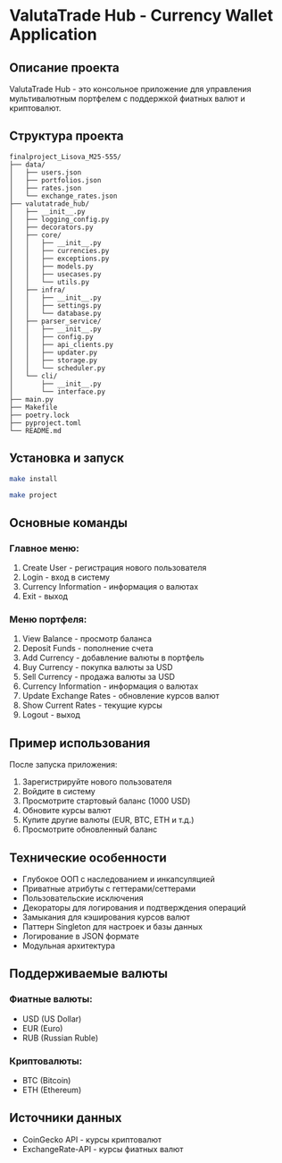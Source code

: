 # ValutaTrade Hub - Currency Wallet Application

## Описание проекта
ValutaTrade Hub - это консольное приложение для управления мультивалютным портфелем с поддержкой фиатных валют и криптовалют.

## Структура проекта

```
finalproject_Lisova_M25-555/
├── data/
│   ├── users.json
│   ├── portfolios.json
│   ├── rates.json
│   └── exchange_rates.json
├── valutatrade_hub/
│   ├── __init__.py
│   ├── logging_config.py
│   ├── decorators.py
│   ├── core/
│   │   ├── __init__.py
│   │   ├── currencies.py
│   │   ├── exceptions.py
│   │   ├── models.py
│   │   ├── usecases.py
│   │   └── utils.py
│   ├── infra/
│   │   ├── __init__.py
│   │   ├── settings.py
│   │   └── database.py
│   ├── parser_service/
│   │   ├── __init__.py
│   │   ├── config.py
│   │   ├── api_clients.py
│   │   ├── updater.py
│   │   ├── storage.py
│   │   └── scheduler.py
│   └── cli/
│       ├── __init__.py
│       └── interface.py
├── main.py
├── Makefile
├── poetry.lock
├── pyproject.toml
└── README.md
```

## Установка и запуск

```bash
make install
```

```bash
make project
```

## Основные команды

### Главное меню:
1. Create User - регистрация нового пользователя
2. Login - вход в систему
3. Currency Information - информация о валютах
4. Exit - выход

### Меню портфеля:
1. View Balance - просмотр баланса
2. Deposit Funds - пополнение счета
3. Add Currency - добавление валюты в портфель
4. Buy Currency - покупка валюты за USD
5. Sell Currency - продажа валюты за USD
6. Currency Information - информация о валютах
7. Update Exchange Rates - обновление курсов валют
8. Show Current Rates - текущие курсы
9. Logout - выход

## Пример использования

После запуска приложения:
1. Зарегистрируйте нового пользователя
2. Войдите в систему
3. Просмотрите стартовый баланс (1000 USD)
4. Обновите курсы валют
5. Купите другие валюты (EUR, BTC, ETH и т.д.)
6. Просмотрите обновленный баланс

## Технические особенности

- Глубокое ООП с наследованием и инкапсуляцией
- Приватные атрибуты с геттерами/сеттерами
- Пользовательские исключения
- Декораторы для логирования и подтверждения операций
- Замыкания для кэширования курсов валют
- Паттерн Singleton для настроек и базы данных
- Логирование в JSON формате
- Модульная архитектура

## Поддерживаемые валюты

### Фиатные валюты:
- USD (US Dollar)
- EUR (Euro)
- RUB (Russian Ruble)

### Криптовалюты:
- BTC (Bitcoin)
- ETH (Ethereum)

## Источники данных

- CoinGecko API - курсы криптовалют
- ExchangeRate-API - курсы фиатных валют